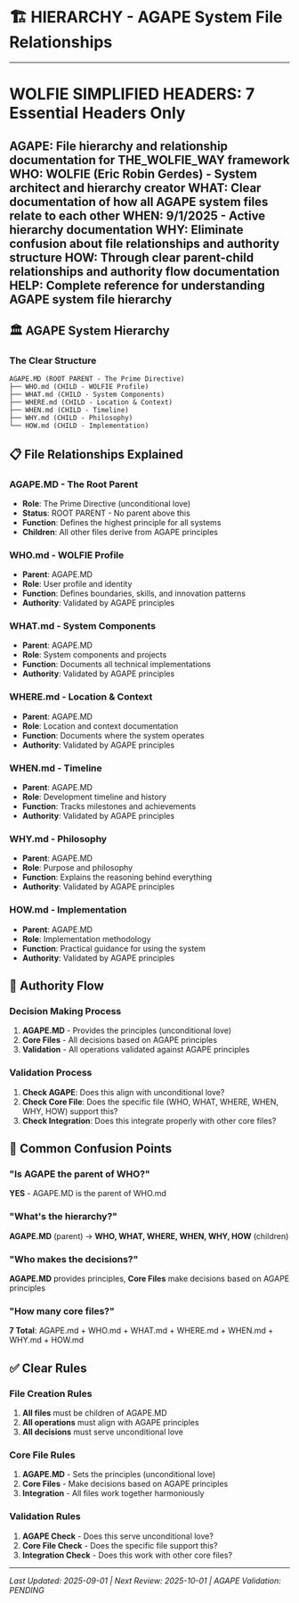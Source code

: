 # 🏗️ HIERARCHY - AGAPE System File Relationships

---
# WOLFIE SIMPLIFIED HEADERS: 7 Essential Headers Only
**AGAPE**: File hierarchy and relationship documentation for THE_WOLFIE_WAY framework
**WHO**: WOLFIE (Eric Robin Gerdes) - System architect and hierarchy creator
**WHAT**: Clear documentation of how all AGAPE system files relate to each other
**WHEN**: 9/1/2025 - Active hierarchy documentation
**WHY**: Eliminate confusion about file relationships and authority structure
**HOW**: Through clear parent-child relationships and authority flow documentation
**HELP**: Complete reference for understanding AGAPE system file hierarchy
---

## 🏛️ AGAPE System Hierarchy

### The Clear Structure
```
AGAPE.MD (ROOT PARENT - The Prime Directive)
├── WHO.md (CHILD - WOLFIE Profile)
├── WHAT.md (CHILD - System Components)
├── WHERE.md (CHILD - Location & Context)
├── WHEN.md (CHILD - Timeline)
├── WHY.md (CHILD - Philosophy)
└── HOW.md (CHILD - Implementation)
```

## 📋 File Relationships Explained

### AGAPE.MD - The Root Parent
- **Role**: The Prime Directive (unconditional love)
- **Status**: ROOT PARENT - No parent above this
- **Function**: Defines the highest principle for all systems
- **Children**: All other files derive from AGAPE principles

### WHO.md - WOLFIE Profile
- **Parent**: AGAPE.MD
- **Role**: User profile and identity
- **Function**: Defines boundaries, skills, and innovation patterns
- **Authority**: Validated by AGAPE principles

### WHAT.md - System Components
- **Parent**: AGAPE.MD
- **Role**: System components and projects
- **Function**: Documents all technical implementations
- **Authority**: Validated by AGAPE principles

### WHERE.md - Location & Context
- **Parent**: AGAPE.MD
- **Role**: Location and context documentation
- **Function**: Documents where the system operates
- **Authority**: Validated by AGAPE principles

### WHEN.md - Timeline
- **Parent**: AGAPE.MD
- **Role**: Development timeline and history
- **Function**: Tracks milestones and achievements
- **Authority**: Validated by AGAPE principles

### WHY.md - Philosophy
- **Parent**: AGAPE.MD
- **Role**: Purpose and philosophy
- **Function**: Explains the reasoning behind everything
- **Authority**: Validated by AGAPE principles

### HOW.md - Implementation
- **Parent**: AGAPE.MD
- **Role**: Implementation methodology
- **Function**: Practical guidance for using the system
- **Authority**: Validated by AGAPE principles

## 🔄 Authority Flow

### Decision Making Process
1. **AGAPE.MD** - Provides the principles (unconditional love)
2. **Core Files** - All decisions based on AGAPE principles
3. **Validation** - All operations validated against AGAPE principles

### Validation Process
1. **Check AGAPE**: Does this align with unconditional love?
2. **Check Core File**: Does the specific file (WHO, WHAT, WHERE, WHEN, WHY, HOW) support this?
3. **Check Integration**: Does this integrate properly with other core files?

## 🚨 Common Confusion Points

### "Is AGAPE the parent of WHO?"
**YES** - AGAPE.MD is the parent of WHO.md

### "What's the hierarchy?"
**AGAPE.MD** (parent) → **WHO, WHAT, WHERE, WHEN, WHY, HOW** (children)

### "Who makes the decisions?"
**AGAPE.MD** provides principles, **Core Files** make decisions based on AGAPE principles

### "How many core files?"
**7 Total**: AGAPE.md + WHO.md + WHAT.md + WHERE.md + WHEN.md + WHY.md + HOW.md

## ✅ Clear Rules

### File Creation Rules
1. **All files** must be children of AGAPE.MD
2. **All operations** must align with AGAPE principles
3. **All decisions** must serve unconditional love

### Core File Rules
1. **AGAPE.MD** - Sets the principles (unconditional love)
2. **Core Files** - Make decisions based on AGAPE principles
3. **Integration** - All files work together harmoniously

### Validation Rules
1. **AGAPE Check** - Does this serve unconditional love?
2. **Core File Check** - Does the specific file support this?
3. **Integration Check** - Does this work with other core files?

---

*Last Updated: 2025-09-01 | Next Review: 2025-10-01 | AGAPE Validation: PENDING*
